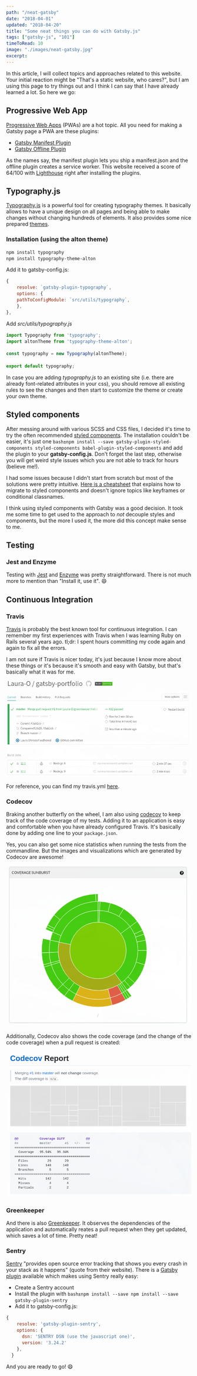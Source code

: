 ```yaml
---
path: "/neat-gatsby"
date: "2018-04-01"
updated: "2018-04-20"
title: "Some neat things you can do with Gatsby.js"
tags: ["gatsby-js", "101"]
timeToRead: 10
image: "./images/neat-gatsby.jpg"
excerpt:
---
```


In this article, I will collect topics and approaches related to this website. Your initial reaction might be "That's a static website, who cares?", but I am using this page to try things out and I think I can say that I have already learned a lot. So here we go:

## Progressive Web App

[Progressive Web Apps](https://developers.google.com/web/progressive-web-apps/) (PWAs) are a hot topic. All you need for making a Gatsby page a PWA are these plugins:

* [Gatsby Manifest Plugin](https://www.gatsbyjs.org/packages/gatsby-plugin-manifest/)
* [Gatsby Offline Plugin](https://www.gatsbyjs.org/packages/gatsby-plugin-offline/)

As the names say, the manifest plugin lets you ship a manifest.json and the offline plugin creates a service worker.
This website received a score of 64/100 with [Lighthouse](https://developers.google.com/web/tools/lighthouse/) right after installing the plugins.

## Typography.js

[Typography.js](https://github.com/kyleamathews/typography.js) is a powerful tool for creating typography themes. It basically allows to have a unique design on all pages and being able to make changes without changing hundreds of elements.
It also provides some nice prepared [themes](http://kyleamathews.github.io/typography.js/).

### Installation (using the alton theme)

```bash
npm install typography
npm install typography-theme-alton
```

Add it to gatsby-config.js:

```javascript
{
    resolve: `gatsby-plugin-typography`,
    options: {
    pathToConfigModule: `src/utils/typography`,
    },
},
```

Add _src/utils/typography.js_

```jsx
import Typography from 'typography';
import altonTheme from 'typography-theme-alton';

const typography = new Typography(altonTheme);

export default typography;
```

In case you are adding _typography.js_ to an existing site (i.e. there are already font-related attributes in your css), you should remove all existing rules to see the changes and then start to customize the theme or create your own theme.

## Styled components

After messing around with various SCSS and CSS files, I decided it's time to try the often recommended [styled components](https://www.styled-components.com/). The installation couldn't be easier, it's just one `bash±npm install --save gatsby-plugin-styled-components styled-components babel-plugin-styled-components` and add the plugin to your **gatsby-config.js**. Don't forget the last step, otherwise you will get weird style issues which you are not able to track for hours (believe me!).

I had some issues because I didn't start from scratch but most of the solutions were pretty intuitive. [Here is a cheatsheet](https://jsramblings.com/2017/10/29/migrating-to-styled-components-cheatsheet.html) that explains how to migrate to styled components and doesn't ignore topics like keyframes or conditional classnames.

I think using styled components with Gatsby was a good decision. It took me some time to get used to the approach to _not_ decouple styles and components, but the more I used it, the more did this concept make sense to me.

## Testing

### Jest and Enzyme

Testing with [Jest](https://facebook.github.io/jest/) and [Enzyme](http://airbnb.io/enzyme/) was pretty straightforward. There is not much more to mention than "Install it, use it". :smile:

## Continuous Integration

### Travis

[Travis](https://travis-ci.org/) is probably the best known tool for continuous integration. I can remember my first experiences with Travis when I was learning Ruby on Rails several years ago. tl;dr: I spent hours committing my code again and again to fix all the errors.

I am not sure if Travis is nicer today, it's just because I know more about these things or it's because it's smooth and easy with Gatsby, but that's basically what it was for me.

![Travis](images/travis.png)

For reference, you can find my travis.yml [here](https://github.com/Laura-O/gatsby-portfolio/blob/master/.travis.yml).

### Codecov

Braking another butterfly on the wheel, I am also using [codecov](https://codecov.io/gh/Laura-O/gatsby-portfolio) to keep track of the code coverage of my tests. Adding it to an application is easy and comfortable when you have already configured Travis. It's basically done by adding one line to your `package.json`.

Yes, you can also get some nice statistics when running the tests from the commandline. But the images and visualizations which are generated by Codecov are awesome!

![Codecov](images/coverage.png)

Additionally, Codecov also shows the code coverage (and the change of the code coverage) when a pull request is created:

![Codecov](images/codecov-report.png)

### Greenkeeper

And there is also [Greenkeeper](https://greenkeeper.io/). It observes the dependencies of the application and automatically reates a pull request when they get updated, which saves a lot of time. Pretty neat!

### Sentry

[Sentry](https://www.sentry.io) "provides open source error tracking that shows you every crash in your stack as it happens" (quote from their website). There is a [Gatsby plugin](https://github.com/octalmage/gatsby-plugin-sentry) available which makes using Sentry really easy:

* Create a Sentry account
* Install the plugin with `bash±npm install --save npm install --save gatsby-plugin-sentry`
* Add it to gatsby-config.js:

```javascript
{
    resolve: 'gatsby-plugin-sentry',
    options: {
      dsn: 'SENTRY DSN (use the javascript one)',
      version: '3.24.2'
    },
  }
```

And you are ready to go! :smile:
